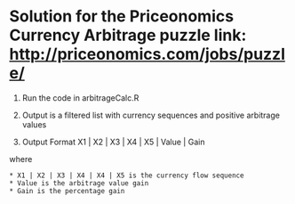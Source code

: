 Solution for the Priceonomics Currency Arbitrage puzzle
link: http://priceonomics.com/jobs/puzzle/
=================

1. Run the code in arbitrageCalc.R

2. Output is a filtered list with currency sequences and positive arbitrage values
 
3. Output Format
X1 | X2 | X3 | X4 | X5 | Value | Gain

where

    * X1 | X2 | X3 | X4 | X4 | X5 is the currency flow sequence
    * Value is the arbitrage value gain
    * Gain is the percentage gain